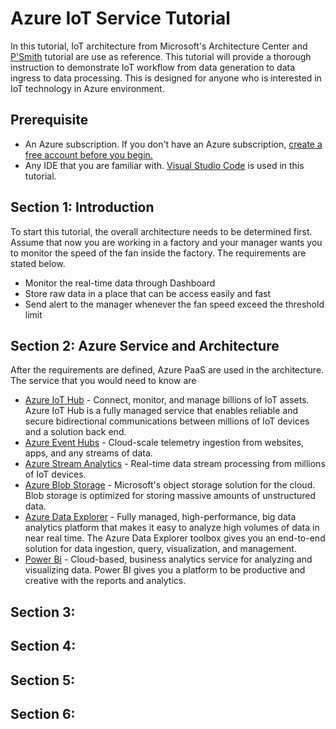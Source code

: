 # Azure IoT Service Tutorial
In this tutorial, IoT architecture from Microsoft's Architecture Center and [P'Smith](https://github.com/SmithMMTK/IoT-Bootcamp) tutorial are use as reference. This tutorial will provide a thorough instruction to demonstrate IoT workflow from data generation to data ingress to data processing. This is designed for anyone who is interested in IoT technology in Azure environment. 
## Prerequisite
- An Azure subscription. If you don't have an Azure subscription, [create a free account before you begin.](https://azure.microsoft.com/en-us/free/?WT.mc_id=A261C142F)
- Any IDE that you are familiar with. [Visual Studio Code](https://code.visualstudio.com/Download) is used in this tutorial. 
## Section 1: Introduction
To start this tutorial, the overall architecture needs to be determined first. Assume that now you are working in a factory and your manager wants you to monitor the speed of the fan inside the factory. The requirements are stated below. 
- Monitor the real-time data through Dashboard
- Store raw data in a place that can be access easily and fast
- Send alert to the manager whenever the fan speed exceed the threshold limit 

## Section 2: Azure Service and Architecture
After the requirements are defined, Azure PaaS are used in the architecture. The service that you would need to know are
- [Azure IoT Hub](https://docs.microsoft.com/azure/iot-hub) - Connect, monitor, and manage billions of IoT assets. Azure IoT Hub is a fully managed service that enables reliable and secure bidirectional communications between millions of IoT devices and a solution back end.
- [Azure Event Hubs](https://docs.microsoft.com/azure/event-hubs) - Cloud-scale telemetry ingestion from websites, apps, and any streams of data.
- [Azure Stream Analytics](https://docs.microsoft.com/azure/stream-analytics) - Real-time data stream processing from millions of IoT devices.
- [Azure Blob Storage](https://docs.microsoft.com/en-us/azure/storage/blobs/storage-blobs-overview) - Microsoft's object storage solution for the cloud. Blob storage is optimized for storing massive amounts of unstructured data.
- [Azure Data Explorer](https://docs.microsoft.com/en-us/azure/data-explorer/data-explorer-overview) - Fully managed, high-performance, big data analytics platform that makes it easy to analyze high volumes of data in near real time. The Azure Data Explorer toolbox gives you an end-to-end solution for data ingestion, query, visualization, and management.
- [Power Bi](https://powerbi.microsoft.com/en-us/) - Cloud-based, business analytics service for analyzing and visualizing data. Power BI gives you a platform to be productive and creative with the reports and analytics.



## Section 3:
## Section 4:
## Section 5:
## Section 6:
